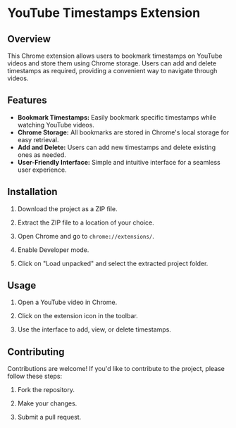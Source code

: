 # YouTube Timestamps Extension

## Overview

This Chrome extension allows users to bookmark timestamps on YouTube videos and store them using Chrome storage. Users can add and delete timestamps as required, providing a convenient way to navigate through videos.

## Features

- **Bookmark Timestamps:** Easily bookmark specific timestamps while watching YouTube videos.
- **Chrome Storage:** All bookmarks are stored in Chrome's local storage for easy retrieval.
- **Add and Delete:** Users can add new timestamps and delete existing ones as needed.
- **User-Friendly Interface:** Simple and intuitive interface for a seamless user experience.

## Installation

1. Download the project as a ZIP file.

2. Extract the ZIP file to a location of your choice.

3. Open Chrome and go to `chrome://extensions/`.

4. Enable Developer mode.

5. Click on "Load unpacked" and select the extracted project folder.

## Usage

1. Open a YouTube video in Chrome.

2. Click on the extension icon in the toolbar.

3. Use the interface to add, view, or delete timestamps.

## Contributing

Contributions are welcome! If you'd like to contribute to the project, please follow these steps:

1. Fork the repository.

2. Make your changes.

3. Submit a pull request.

